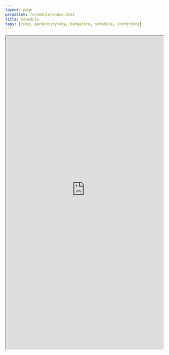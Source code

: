 ```yaml
---
layout: page
permalink: /schedule/index.html
title: Schedule 
tags: [ruby, gardencityruby, bangalore, schedule, conference]
---
```


<iframe src="http://gardencityruby2014.busyconf.com/schedule/full" target="_blank" width="100%" height="1000px"/>

